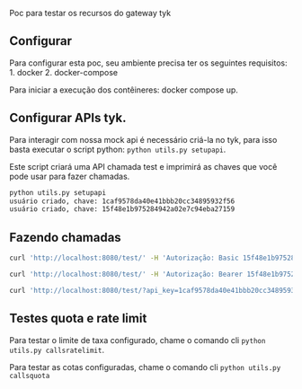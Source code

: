 Poc para testar os recursos do gateway tyk

## Configurar

Para configurar esta poc, seu ambiente precisa ter os seguintes requisitos:
    1. docker
    2. docker-compose

Para iniciar a execução dos contêineres: docker compose up.

## Configurar APIs tyk.

Para interagir com nossa mock api é necessário criá-la no tyk, para isso basta executar o script python: `python utils.py setupapi`.

Este script criará uma API chamada test e imprimirá as chaves que você pode usar para fazer chamadas.

``` bash
python utils.py setupapi
usuário criado, chave: 1caf9578da40e41bbb20cc34895932f56
usuário criado, chave: 15f48e1b975284942a02e7c94eba27159
```

## Fazendo chamadas

``` bash
curl 'http://localhost:8080/test/' -H 'Autorização: Basic 15f48e1b975284942a02e7c94eba27159'
```

``` bash
curl 'http://localhost:8080/test/' -H 'Autorização: Bearer 15f48e1b975284942a02e7c94eba27159'
```

``` bash
curl 'http://localhost:8080/test/?api_key=1caf9578da40e41bbb20cc34895932f56'
```

## Testes quota e rate limit

Para testar o limite de taxa configurado, chame o comando cli `python utils.py callsratelimit`.

Para testar as cotas configuradas, chame o comando cli `python utils.py callsquota`